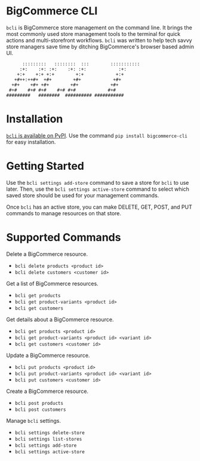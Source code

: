 # BigCommerce CLI

`bcli` is BigCommerce store management on the command line. It brings the most commonly used store management tools to
the terminal for quick actions and multi-storefront workflows. `bcli` was written to help tech savvy store managers save
time by ditching BigCommerce's browser based admin UI.

```
      :::::::::   ::::::::  :::        ::::::::::: 
     :+:    :+: :+:    :+: :+:            :+:      
    +:+    +:+ +:+        +:+            +:+       
   +#++:++#+  +#+        +#+            +#+        
  +#+    +#+ +#+        +#+            +#+         
 #+#    #+# #+#    #+# #+#            #+#          
#########   ########  ########## ###########       
```

# Installation

[`bcli` is available on PyPI](https://pypi.org/project/bigcommerce-cli/). Use the command `pip install bigcommerce-cli` for easy installation. 

# Getting Started

Use the `bcli settings add-store` command to save a store for `bcli` to use later. Then, use
the `bcli settings active-store` command to select which saved store should be used for your management commands.

Once `bcli` has an active store, you can make DELETE, GET, POST, and PUT commands to manage resources on that store.

# Supported Commands

Delete a BigCommerce resource.

- `bcli delete products <product id>`
- `bcli delete customers <customer id>`

Get a list of BigCommerce resources.

- `bcli get products`
- `bcli get product-variants <product id>`
- `bcli get customers`

Get details about a BigCommerce resource.

- `bcli get products <product id>`
- `bcli get product-variants <product id> <variant id>`
- `bcli get customers <customer id>`

Update a BigCommerce resource.

- `bcli put products <product id>`
- `bcli put product-variants <product id> <variant id>`
- `bcli put customers <customer id>`

Create a BigCommerce resource.

- `bcli post products`
- `bcli post customers`

Manage `bcli` settings.

- `bcli settings delete-store`
- `bcli settings list-stores`
- `bcli settings add-store`
- `bcli settings active-store`
